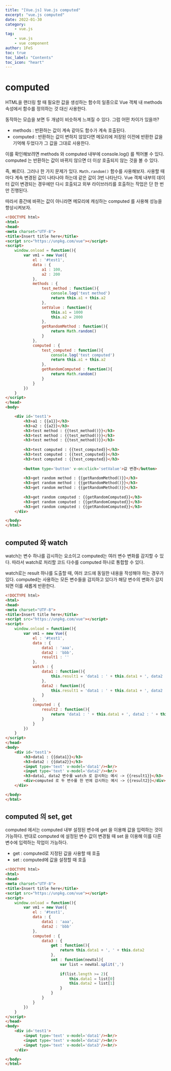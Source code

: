 ```yaml
---
title: "[Vue.js] Vue.js computed"
excerpt: "vue.js computed"
date: 2022-01-30
category:
    - vue.js
tag:
    - vue.js
    - vue component
author: 1FeS
toc: true
toc_label: "Contents"
toc_icon: "heart"
---
```


# computed

HTML을 랜더링 할 때 필요한 값을 생성하는 함수의 일종으로 Vue 객체 내 methods 속성에서 함수를 정의하는 것 대신 사용한다.

동작하는 모습을 보면 두 개념이 비슷하게 느껴질 수 있다. 그럼 어떤 차이가 있을까?

- methods : 반환하는 값이 계속 같아도 함수가 계속 호출된다.
- computed : 반환하는 값이 변하지 않았다면 메모리에 저장된 이전에 반환한 값을 기억해 두었다가 그 값을 그대로 사용한다.

이를 확인해보려면 methods 와 computed 내부에 console.log() 를 찍어볼 수 있다. computed 는 반환하는 값이 바뀌지 않으면 더 이상 호출되지 않는 것을 볼 수 있다.

즉, 빠르다. 그러나 한 가지 문제가 있다. `Math.random()` 함수를 사용해보자. 사용할 때마다 계속 변경된 값이 나타나야 하는데 같은 값이 3번 나타난다. Vue 객체 내부의 데이터 값이 변경되는 경우에만 다시 호출되고 외부 라이브러리를 호출하는 작업은 단 한 번만 진행된다.

따라서 중간에 바뀌는 값이 아니라면 메모리에 캐싱하는 computed 를 사용해 성능을 향상시켜보자.

```html
<!DOCTYPE html>
<html>
<head>
<meta charset="UTF-8">
<title>Insert title here</title>
<script src="https://unpkg.com/vue"></script>
<script>
	window.onload = function(){
		var vm1 = new Vue({
			el : '#test1',
			data : {
				a1 : 100,
				a2 : 200
			},
			methods : {
				test_method : function(){
					console.log('test method')
					return this.a1 + this.a2
				},
				setValue : function(){
					this.a1 = 1000
					this.a2 = 2000
				},
				getRandomMethod : function(){
					return Math.random()
				}
			},
			computed : {
				test_computed : function(){
					console.log('test computed')
					return this.a1 + this.a2
				},
				getRandomComputed : function(){
					return Math.random()
				}
			}
		})
	}
</script>
</head>
<body>

	<div id='test1'>
		<h3>a1 : {{a1}}</h3>
		<h3>a2 : {{a2}}</h3>
		<h3>test method : {{test_method()}}</h3>
		<h3>test method : {{test_method()}}</h3>
		<h3>test method : {{test_method()}}</h3>
		
		<h3>test computed : {{test_computed}}</h3>
		<h3>test computed : {{test_computed}}</h3>
		<h3>test computed : {{test_computed}}</h3>
		
		<button type='button' v-on:click='setValue'>값 변경</button>
		
		<h3>get random method : {{getRandomMethod()}}</h3>
		<h3>get random method : {{getRandomMethod()}}</h3>
		<h3>get random method : {{getRandomMethod()}}</h3>
		
		<h3>get random computed : {{getRandomComputed}}</h3>
		<h3>get random computed : {{getRandomComputed}}</h3>
		<h3>get random computed : {{getRandomComputed}}</h3>
	</div>

</body>
</html>
```

## computed 와 watch

watch는 변수 하나를 감시하는 요소이고 computed는 여러 변수 변화를 감지할 수 있다. 따라서 watch로 처리할 코드 다수를 computed 하나로 통합할 수 있다.

watch로는 result 하나를 도출할 때, 여러 코드에 동일한 내용을 작성해야 하는 경우가 있다. computed는 사용하는 모든 변수들을 감지하고 있다가 해당 변수의 변화가 감지되면 이를 새롭게 반환한다.

```html
<!DOCTYPE html>
<html>
<head>
<meta charset="UTF-8">
<title>Insert title here</title>
<script src="https://unpkg.com/vue"></script>
<script>
	window.onload = function(){
		var vm1 = new Vue({
			el : '#test1',
			data : {
				data1 : 'aaa',
				data2 : 'bbb',
				result1 : ''
			},
			watch : {
				data1 : function(){
					this.result1 = 'data1 : ' + this.data1 + ', data2 : ' + this.data2
				},
				data2 : function(){
					this.result1 = 'data1 : ' + this.data1 + ', data2 : ' + this.data2
				}
			},
			computed : {
				result2 : function(){
					return 'data1 : ' + this.data1 + ', data2 : ' + this.data2
				}
			}
		})
	}
</script>
</head>
<body>
	<div id='test1'>
		<h3>data1 : {{data1}}</h3>
		<h3>data2 : {{data2}}</h3>
		<input type='text' v-model='data1'/><br/>
		<input type='text' v-model='data2'/><br/>
		<h3>data1, data2 변수를 watch 로 감시하는 예시 -> {{result1}}</h3>
		<div>computed 로 두 변수를 한 번에 감시하는 예시 -> {{result2}}</div>
	</div>

</body>
</html>
```

## computed 의 set, get

computed 에서는 computed 내부 설정된 변수에 get 을 이용해 값을 입력하는 것이 가능하다. 반대로 computed 에 설정된 변수 값이 변경될 때 set 을 이용해 이를 다른 변수에 입력하는 작업이 가능하다.

- get : computed로 지정된 값을 사용할 때 호출
- set : computed에 값을 설정할 때 호출

```html
<!DOCTYPE html>
<html>
<head>
<meta charset="UTF-8">
<title>Insert title here</title>
<script src="https://unpkg.com/vue"></script>
<script>
	window.onload = function(){
		var vm1 = new Vue({
			el : '#test1',
			data : {
				data1 : 'aaa',
				data2 : 'bbb'
			},
			computed : {
				data3 : {
					get : function(){
						return this.data1 + ', ' + this.data2
					},
					set : function(newVal){
						var list = newVal.split(',')
						
						if(list.length >= 2){
							this.data1 = list[0]
							this.data2 = list[1]
						}
					}
				}
			}
		})
	}
</script>
</head>
<body>
	<div id='test1'>
		<input type='text' v-model='data1'/><br/>
		<input type='text' v-model='data2'/><br/>
		<input type='text' v-model='data3'/><br/>
	</div>

</body>
</html>
```